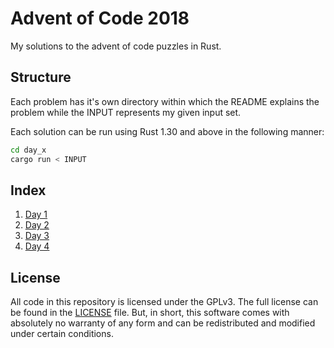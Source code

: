 # Advent of Code 2018

My solutions to the advent of code puzzles in Rust.

## Structure

Each problem has it's own directory within which the README explains the problem
while the INPUT represents my given input set.

Each solution can be run using Rust 1.30 and above in the following manner:

```bash
cd day_x
cargo run < INPUT
```

## Index

1. [Day 1](/day_1)
2. [Day 2](/day_2)
3. [Day 3](/day_3)
4. [Day 4](/day_4)

## License

All code in this repository is licensed under the GPLv3. The full license can be
found in the [LICENSE](LICENSE.txt) file. But, in short, this software comes
with absolutely no warranty of any form and can be redistributed and modified
under certain conditions.
